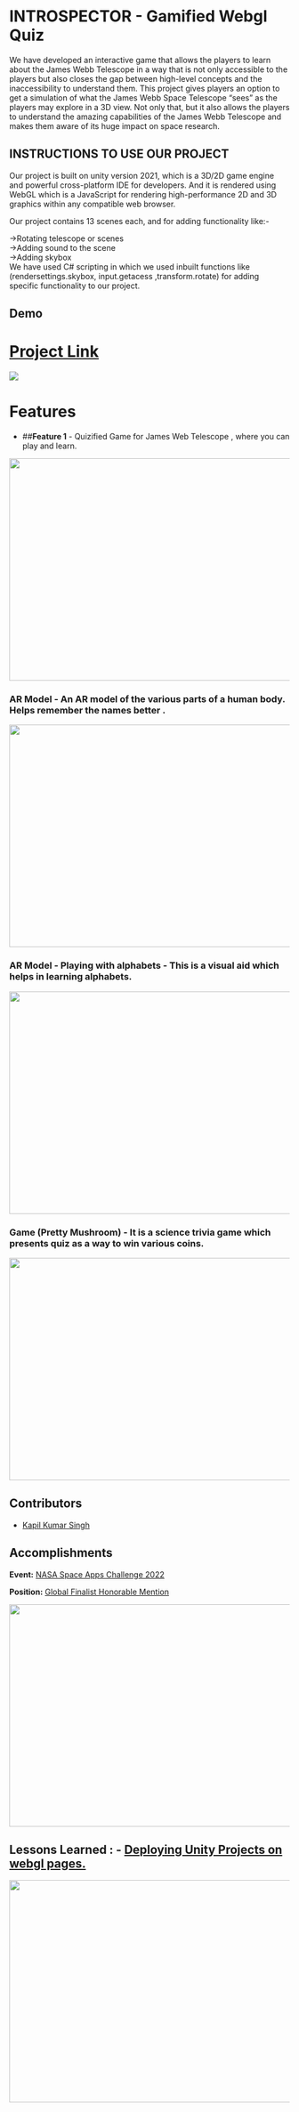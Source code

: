 <!-- which  -->
# INTROSPECTOR - Gamified Webgl Quiz
 
 We have developed an interactive game that allows the players to learn about the James Webb Telescope in a way that is not only accessible to the players but also closes the gap between high-level concepts and the inaccessibility to understand them. This project gives players an option to get a simulation of what the James Webb Space Telescope “sees” as the players may explore in a 3D view. Not only that, but it also allows the players to understand the amazing capabilities of the James Webb Telescope and makes them aware of its huge impact on space research.
 
## INSTRUCTIONS TO USE OUR PROJECT

Our project is built on unity version 2021, which is a 3D/2D game engine and powerful cross-platform IDE for developers. And it is rendered using WebGL which is a JavaScript for rendering high-performance 2D and 3D graphics within any compatible web browser.

Our project contains 13 scenes each, and for adding functionality like:-

->Rotating telescope or scenes </br>
->Adding sound to the scene </br>
->Adding skybox </br>
We have used C# scripting in which we used inbuilt functions like (rendersettings.skybox, input.getacess ,transform.rotate) for adding specific functionality to our project.


## Demo
# [Project Link](https://thunderous-sherbet-80b45f.netlify.app/)
![](7.jpg)

# Features
 - ##**Feature 1**  - Quizified Game for James Web Telescope , where you can play and learn.

<img src ="2.jpg" width ="700" height = "400">

### AR Model - An AR model of the various parts of a human body. Helps remember the names better .

<img src="3.jpg" width="700" height="400">

### AR Model - Playing with alphabets - This is a visual aid which helps in learning alphabets.

<img src = "4.jpg" width = "700" height = "400">

### Game (Pretty Mushroom) - It is a science trivia game which presents quiz as a way to win various coins.

<img src = "11.jpg" width = "700" height = "400">

## Contributors

- [Kapil Kumar Singh](https://github.com/kapilsingh2003)


## Accomplishments


**Event:**  [NASA Space Apps Challenge 2022](https://www.spaceappschallenge.org/)

**Position:**  [Global Finalist Honorable Mention](https://2022.spaceappschallenge.org/awards/honorable-mentions/)

<img src = "Awards.png" width = "700" height = "400">

## Lessons Learned :  - [Deploying Unity Projects on webgl pages.](https://youtu.be/q8R3IkbaDso/)

<img src = "learn.jpg" width = "700" height = "400">

